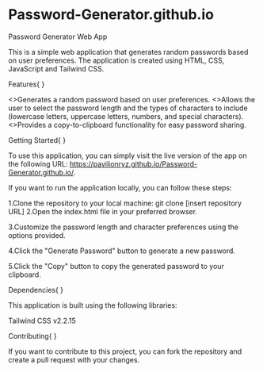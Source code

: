 # Password-Generator.github.io

Password Generator Web App

This is a simple web application that generates random passwords based on user preferences. The application is created using HTML, CSS, JavaScript and Tailwind CSS.

Features{ }

<>Generates a random password based on user preferences.
<>Allows the user to select the password length and the types of characters to include (lowercase letters, uppercase letters, numbers, and special characters).
<>Provides a copy-to-clipboard functionality for easy password sharing.

Getting Started{ }

To use this application, you can simply visit the live version of the app on the following URL: https://pavilionryz.github.io/Password-Generator.github.io/.

If you want to run the application locally, you can follow these steps:

1.Clone the repository to your local machine:
                   git clone [insert repository URL]
2.Open the index.html file in your preferred browser.

3.Customize the password length and character preferences using the options provided.

4.Click the "Generate Password" button to generate a new password.

5.Click the "Copy" button to copy the generated password to your clipboard.

Dependencies{ }

This application is built using the following libraries:

Tailwind CSS v2.2.15

Contributing{ }

If you want to contribute to this project, you can fork the repository and create a pull request with your changes.
